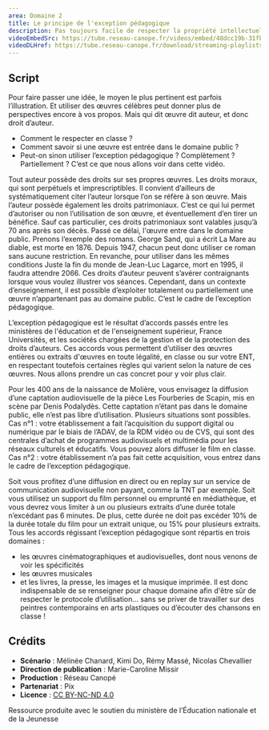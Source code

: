 ```yaml
---
area: Domaine 2
title: Le principe de l'exception pédagogique
description: Pas toujours facile de respecter la propriété intellectuelle de chacun lors de la conception de supports pédagogiques. L'exception pédagogique a été pensée pour permettre aux enseignants de se saisir de ressources existantes, sous certaines conditions. Tous les détails dans la vidéo !
videoEmbedSrc: https://tube.reseau-canope.fr/videos/embed/48dcc19b-31fb-45a8-acb0-4304d24eaf22
videoDLHref: https://tube.reseau-canope.fr/download/streaming-playlists/hls/videos/48dcc19b-31fb-45a8-acb0-4304d24eaf22-1080-fragmented.mp4
---
```


## Script

Pour faire passer une idée, le moyen le plus pertinent est parfois l’illustration. Et utiliser des œuvres célèbres peut donner plus de perspectives encore à vos propos. Mais qui dit œuvre dit auteur, et donc droit d’auteur.
- Comment le respecter en classe ?
- Comment savoir si une œuvre est entrée dans le domaine public ?
- Peut-on sinon utiliser l’exception pédagogique ? Complètement ? Partiellement ?
C’est ce que nous allons voir dans cette vidéo.

Tout auteur possède des droits sur ses propres œuvres.  Les droits moraux, qui sont perpétuels et imprescriptibles. Il convient d’ailleurs de systématiquement citer l’auteur lorsque l’on se réfère à son œuvre.    Mais l’auteur possède également les droits patrimoniaux. C’est ce qui lui permet d’autoriser ou non l’utilisation de son œuvre, et éventuellement d’en tirer un bénéfice.     Sauf cas particulier, ces droits patrimoniaux sont valables jusqu’à 70 ans après son décès. Passé ce délai, l'œuvre entre dans le domaine public.
Prenons l’exemple des romans. George Sand, qui a écrit La Mare au diable, est morte en 1876. Depuis 1947, chacun peut donc utiliser ce roman sans aucune restriction.
En revanche, pour utiliser dans les mêmes conditions Juste la fin du monde de Jean-Luc Lagarce, mort en 1995, il faudra attendre 2066.
Ces droits d’auteur peuvent s’avérer contraignants lorsque vous voulez illustrer vos séances.   Cependant, dans un contexte d’enseignement, il est possible d’exploiter totalement ou partiellement une œuvre n’appartenant pas au domaine public. C’est le cadre de l’exception pédagogique.

L’exception pédagogique est le résultat d’accords passés entre les ministères de l'éducation et de l'enseignement supérieur, France Universités, et les sociétés chargées de la gestion et de la protection des droits d’auteurs.    Ces accords vous permettent d’utiliser des œuvres entières ou extraits d'œuvres en toute légalité, en classe ou sur votre ENT, en respectant toutefois certaines règles qui varient selon la nature de ces œuvres.  Nous allons prendre un cas concret pour y voir plus clair.

Pour les 400 ans de la naissance de Molière, vous envisagez la diffusion d’une captation audiovisuelle de la pièce Les Fourberies de Scapin, mis en scène par Denis Podalydès. Cette captation n’étant pas dans le domaine public, elle n’est pas libre d’utilisation.
Plusieurs situations sont possibles.
Cas n°1 : votre établissement a fait l’acquisition du support digital ou numérique par le biais de l’ADAV, de la RDM vidéo ou de CVS, qui sont des centrales d’achat de programmes audiovisuels et multimédia pour les réseaux culturels et éducatifs. Vous pouvez alors diffuser le film en classe.
Cas n°2 : votre établissement n’a pas fait cette acquisition, vous entrez dans le cadre de l’exception pédagogique.

Soit vous profitez d’une diffusion en direct ou en replay sur un service de communication audiovisuelle non payant, comme la TNT par exemple. Soit vous utilisez un support du film personnel ou emprunté en médiathèque, et vous devrez vous limiter à un ou plusieurs extraits d’une durée totale n’excédant pas 6 minutes.  De plus, cette durée ne doit pas excéder 10% de la durée totale du film pour un extrait unique, ou 15% pour plusieurs extraits.
Tous les accords régissant l’exception pédagogique sont répartis en trois domaines :
- les œuvres cinématographiques et audiovisuelles, dont nous venons de voir les spécificités
- les œuvres musicales
- et les livres, la presse, les images et la musique imprimée.
Il est donc indispensable de se renseigner pour chaque domaine afin d'être sûr de respecter le protocole d’utilisation… sans se priver de travailler sur des peintres contemporains en arts plastiques ou d’écouter des chansons en classe !

## Crédits

- **Scénario** : Mélinée Chanard, Kimi Do, Rémy Massé, Nicolas Chevallier
- **Direction de publication** : Marie-Caroline Missir
- **Production** : Réseau Canopé
- **Partenariat** : Pix
- **Licence** : [CC BY-NC-ND 4.0](https://creativecommons.org/licenses/by-nc-nd/4.0/deed.fr)

Ressource produite avec le soutien du ministère de l’Éducation nationale et de la Jeunesse
